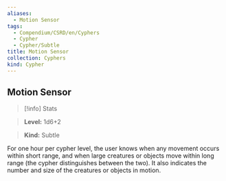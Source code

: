 ```yaml
---
aliases:
  - Motion Sensor
tags:
  - Compendium/CSRD/en/Cyphers
  - Cypher
  - Cypher/Subtle
title: Motion Sensor
collection: Cyphers
kind: Cypher
---
```

## Motion Sensor    
>[!info] Stats    
> **Level:** 1d6+2    
> **Kind:** Subtle  
    
For one hour per cypher level, the user knows when any movement occurs within short range, and when large creatures or objects move within long range (the cypher distinguishes between the two). It also indicates the number and size of the creatures or objects in motion.
